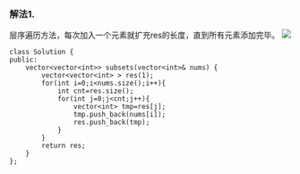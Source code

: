 ### 解法1.
  层序遍历方法，每次加入一个元素就扩充res的长度，直到所有元素添加完毕。
  ![](https://pic.leetcode-cn.com/03408dfe78564b721a065bf3bb34bc4e933f321a6e5e5883f0a5096a88dadb0b-%E8%A7%A3%E6%9E%90.png)
```
class Solution {
public:
    vector<vector<int>> subsets(vector<int>& nums) {
        vector<vector<int> > res(1);
        for(int i=0;i<nums.size();i++){
            int cnt=res.size();
            for(int j=0;j<cnt;j++){
                vector<int> tmp=res[j];
                tmp.push_back(nums[i]);
                res.push_back(tmp);
            }
        }
        return res;
    }
};

```
